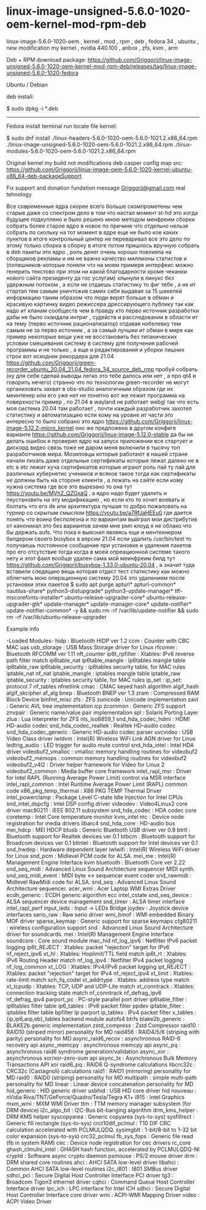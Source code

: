 # linux-image-unsigned-5.6.0-1020-oem-kernel-mod-rpm-deb
linux-image-5.6.0-1020-oem , kernel , mod , rpm , deb , fedora 34 , ubuntu , new modification my kernel , nvidia 440.100 , anbox , zfs, kvm , arm

Deb + RPM download package: https://github.com/Griggorii/linux-image-unsigned-5.6.0-1020-oem-kernel-mod-rpm-deb/releases/tag/linux-image-unsigned-5.6.0-1020-fedora

Ubuntu / Debian

deb install:

$ sudo dpkg -i *.deb

_______________________________________

Fedora install terminal run locate file kernel:

$ sudo dnf install ./linux-headers-5.6.0-1020-oem-5.6.0-1021.2.x86_64.rpm ./linux-image-unsigned-5.6.0-1020-oem-5.6.0-1021.2.x86_64.rpm ./linux-modules-5.6.0-1020-oem-5.6.0-1021.2.x86_64.rpm

Original kernel my build not modifications deb casper config map src: https://github.com/Griggorii/linux-image-oem-5.6.0-1020-kernel-ubuntu-x86_64-deb-packageSupport 

Fix support and donation fundation message Griggorii@gmail.com real tehnology

Все современные ядра скорее всего больше скомпрометены чем старые даже со спектром дело в том что настал момент st-hd это когда будущее подкуплено и было решено мною методом менфреим сборки собрать более старое ядро в новое по причине что отдельно нельзя собрать по скольку на тот момент в ядре еще не было кое каких пунктов в итоге контрольный центер не переваривал все это дело по этому только сборка в сборку в итоге потом пришлось вручную собрать в deb пакеты это ядро , роль денег очень хорошо повлияла на сборщиков рекламы и им не важно качество миллионы статистов и (пхпешников-которые поняли что на моем примере интерфеис можно генерить текстово при этом ни какой благодарности кроме чеканки нового сайта президенту да гос услугам) хлынули в линукс без удержным потоком , а если не отдаешь статистику то фиг тебе , а не ит стартап тем самым уничтожив самих себя выдавая за 15 шекелей информацию таким образом что люди верят больше в обман и красивую картинку видео режиссера дрессирующего публику так как надо ит кланам сообществ чем в правду кто перво источник разработки дабы не было скандала интриг , судейств и расследовании в области ит на тему (перво источник рационализатор) отдавая нобелевку тем самым не за перво источник , а за самый лучшии ит обман в мире как пример некоторые вещи уже не восстановить без титанических условии смешивания систему в систему для получения рабочей программы и не только , а еще и редактирования и уборки лишних строк вот исходник рекордера для 21.04 https://github.com/Griggorii/green-recorder_ubuntu_20.04_21.04_fedora_34_source_deb_rmp пробуй собрать (ну для себя сделай выводы легко это тебе далось или нет , а про qt4 и говорить нечего) странно что по технологии green-recorder не могут организовать захват в obs-studio аналогичным образом где их меинтенер или его уже нет не понятно вот же лежит программа на поверхности пример , по 21.04 в wayland не работает webgl так что есть моя система 20.04 там работает , почти каждый разработчик захотел статистику и автоматизацию если кому на уровне ит части это интересно то было собрано это ядро https://github.com/Griggorii/linux-image-5.12.2-micro_kernel оно же предложено в другом конфиге варианте https://github.com/Griggorii/linux-image-5.12.0-stable да бы не делать ошибок я проверил ядро на запуск приложении все стартует и дискорд видео связь тоже не даром меня включили в тысячу топ разработчиков мира. Мозиловцы которые работают в нашей стране начали пихать даже отдельные сертификаты которые лежат далеко не в etc в etc лежит куча сертификатов которые играют роль пай ту пай для различных кубернетис учеников и всякое такое тогда как сертификаты не должны быть на стороне клиента , а лежать на сайте если кому нужна система где все это вырезано то она тут https://youtu.be/MVhZ_QZGxaQ , а ядро надо будет удалить и пеустановить на эту модификацию , но если кто то хочет воевать и болтать что его de или архитектура лучшая то добро пожаловать на турнир со скрытым смыслом https://youtu.be/a7RfJaHEEu0 где дается понять что воина бесполезна и по вариантам выйграл мои дистрибутив от каноникал это без вариантов зачем мне рмп клоуд я не облако что бы держать aufs. Что пока я выяснил являясь еще и ментеинером билдером своего busybox в версии 21.04 если удалить /usr/bin/test то получаешь постоянное сообщение при установке и удаления пакетов про его отсутствие тогда когда в моей опреационной системе такого нету и этот фаил вообще удален сама мой меинфреим билд тут https://github.com/Griggorii/busybox-1.33.0-ubuntu-20.04 , а значит туда вставили следящию вещь которая отдаст тест статистику как можно облегчить мою операционную систему 20.04 это удалением после установки этих пакетов $ sudo apt purge apturl* apturl-common* nautilus-share* python3-distupgrade* python3-update-manager* ttf-mscorefonts-installer* ubuntu-release-upgrader-core* ubuntu-release-upgrader-gtk* update-manager* update-manager-core* update-notifier* update-notifier-common* -y && sudo rm -rf /var/lib/update-notifier && sudo rm -rf /var/lib/ubuntu-release-upgrader



Example info

-Loaded Modules-
hidp		: Bluetooth HIDP ver 1.2
ccm		: Counter with CBC MAC
uas
usb_storage		: USB Mass Storage driver for Linux
rfcomm		: Bluetooth RFCOMM ver 1.11
nft_counter
ip6t_rpfilter		: Xtables: IPv6 reverse path filter match
ip6table_nat
ip6table_mangle		: ip6tables mangle table
ip6table_raw
ip6table_security		: ip6tables security table, for MAC rules
iptable_nat
nf_nat
iptable_mangle		: iptables mangle table
iptable_raw
iptable_security		: iptables security table, for MAC rules
ip_set		: ip_set: protocol 7
nf_tables
nfnetlink
cmac		: CMAC keyed hash algorithm
algif_hash
algif_skcipher
af_alg
bnep		: Bluetooth BNEP ver 1.3
zram		: Compressed RAM Block Device
binfmt_misc
zfs		: ZFS
zunicode		: Unicode implementation
zavl		: Generic AVL tree implementation
icp
zcommon		: Generic ZFS support
znvpair		: Generic name/value pair implementation
spl		: Solaris Porting Layer
zlua		: Lua Interpreter for ZFS
nls_iso8859_1
snd_hda_codec_hdmi		: HDMI HD-audio codec
snd_hda_codec_realtek		: Realtek HD-audio codec
snd_hda_codec_generic		: Generic HD-audio codec parser
uvcvideo		: USB Video Class driver
iwldvm		: Intel(R) Wireless WiFi Link AGN driver for Linux
ledtrig_audio		: LED trigger for audio mute control
snd_hda_intel		: Intel HDA driver
videobuf2_vmalloc		: vmalloc memory handling routines for videobuf2
videobuf2_memops		: common memory handling routines for videobuf2
videobuf2_v4l2		: Driver helper framework for Video for Linux 2
videobuf2_common		: Media buffer core framework
intel_rapl_msr		: Driver for Intel RAPL (Running Average Power Limit) control via MSR interface
intel_rapl_common		: Intel Runtime Average Power Limit (RAPL) common code
x86_pkg_temp_thermal		: X86 PKG TEMP Thermal Driver
intel_powerclamp		: Package Level C-state Idle Injection for Intel CPUs
snd_intel_dspcfg		: Intel DSP config driver
videodev		: Video4Linux2 core driver
mac80211		: IEEE 802.11 subsystem
snd_hda_codec		: HDA codec core
coretemp		: Intel Core temperature monitor
kvm_intel
mc		: Device node registration for media drivers
libarc4
snd_hda_core		: HD-audio bus
mei_hdcp		: MEI HDCP
btusb		: Generic Bluetooth USB driver ver 0.8
btrtl		: Bluetooth support for Realtek devices ver 0.1
btbcm		: Bluetooth support for Broadcom devices ver 0.1
btintel		: Bluetooth support for Intel devices ver 0.1
snd_hwdep		: Hardware dependent layer
iwlwifi		: Intel(R) Wireless WiFi driver for Linux
snd_pcm		: Midlevel PCM code for ALSA.
mei_me		: Intel(R) Management Engine Interface
kvm
bluetooth		: Bluetooth Core ver 2.22
snd_seq_midi		: Advanced Linux Sound Architecture sequencer MIDI synth.
snd_seq_midi_event		: MIDI byte &lt;-&gt; sequencer event coder
snd_rawmidi		: Midlevel RawMidi code for ALSA.
snd_seq		: Advanced Linux Sound Architecture sequencer.
acer_wmi		: Acer Laptop WMI Extras Driver
ecdh_generic		: ECDH generic algorithm
ecc
intel_cstate
snd_seq_device		: ALSA sequencer device management
snd_timer		: ALSA timer interface
intel_rapl_perf
input_leds		: Input -&gt; LEDs Bridge
joydev		: Joystick device interfaces
serio_raw		: Raw serio driver
wmi_bmof		: WMI embedded Binary MOF driver
sparse_keymap		: Generic support for sparse keymaps
cfg80211		: wireless configuration support
snd		: Advanced Linux Sound Architecture driver for soundcards.
mei		: Intel(R) Management Engine Interface
soundcore		: Core sound module
mac_hid
nf_log_ipv6		: Netfilter IPv6 packet logging
ip6t_REJECT		: Xtables: packet &quot;rejection&quot; target for IPv6
nf_reject_ipv6
xt_hl		: Xtables: Hoplimit/TTL field match
ip6t_rt		: Xtables: IPv6 Routing Header match
nf_log_ipv4		: Netfilter IPv4 packet logging
nf_log_common
xt_LOG		: Xtables: IPv4/IPv6 packet logging
ipt_REJECT		: Xtables: packet &quot;rejection&quot; target for IPv4
nf_reject_ipv4
xt_limit		: Xtables: rate-limit match
sch_fq_codel
xt_addrtype		: Xtables: address type match
xt_tcpudp		: Xtables: TCP, UDP and UDP-Lite match
xt_conntrack		: Xtables: connection tracking state match
nf_conntrack
nf_defrag_ipv6
nf_defrag_ipv4
parport_pc		: PC-style parallel port driver
ip6table_filter		: ip6tables filter table
ip6_tables		: IPv6 packet filter
ppdev
iptable_filter		: iptables filter table
bpfilter
lp
parport
ip_tables		: IPv4 packet filter
x_tables		: {ip,ip6,arp,eb}_tables backend module
autofs4
btrfs
blake2b_generic		: BLAKE2b generic implementation
zstd_compress		: Zstd Compressor
raid10		: RAID10 (striped mirror) personality for MD
raid456		: RAID4/5/6 (striping with parity) personality for MD
async_raid6_recov		: asynchronous RAID-6 recovery api
async_memcpy		: asynchronous memcpy api
async_pq		: asynchronous raid6 syndrome generation/validation
async_xor		: asynchronous xor/xor-zero-sum api
async_tx		: Asynchronous Bulk Memory Transactions API
xor
raid6_pq		: RAID6 Q-syndrome calculations
libcrc32c		: CRC32c (Castagnoli) calculations
raid1		: RAID1 (mirroring) personality for MD
raid0		: RAID0 (striping) personality for MD
multipath		: simple multi-path personality for MD
linear		: Linear device concatenation personality for MD
hid_generic		: HID generic driver
usbhid		: USB HID core driver
hid
nouveau		: nVidia Riva/TNT/GeForce/Quadro/Tesla/Tegra K1+
i915		: Intel Graphics
mxm_wmi		: MXM WMI Driver
ttm		: TTM memory manager subsystem (for DRM device)
i2c_algo_bit		: I2C-Bus bit-banging algorithm
drm_kms_helper		: DRM KMS helper
syscopyarea		: Generic copyarea (sys-to-sys)
sysfillrect		: Generic fill rectangle (sys-to-sys)
crct10dif_pclmul		: T10 DIF CRC calculation accelerated with PCLMULQDQ.
sysimgblt		: 1-bit/8-bit to 1-32 bit color expansion (sys-to-sys)
crc32_pclmul
fb_sys_fops		: Generic file read (fb in system RAM)
cec		: Device node registration for cec drivers
rc_core
ghash_clmulni_intel		: GHASH hash function, accelerated by PCLMULQDQ-NI
cryptd		: Software async crypto daemon
psmouse		: PS/2 mouse driver
drm		: DRM shared core routines
ahci		: AHCI SATA low-level driver
libahci		: Common AHCI SATA low-level routines
i2c_i801		: I801 SMBus driver
sdhci_pci		: Secure Digital Host Controller Interface PCI driver
tg3		: Broadcom Tigon3 ethernet driver
cqhci		: Command Queue Host Controller Interface driver
lpc_ich		: LPC interface for Intel ICH
sdhci		: Secure Digital Host Controller Interface core driver
wmi		: ACPI-WMI Mapping Driver
video		: ACPI Video Driver




